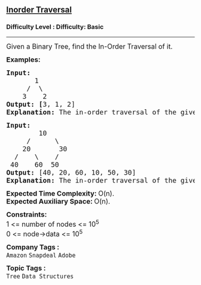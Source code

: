 <h2><a href="https://www.geeksforgeeks.org/problems/inorder-traversal/1?page=1&difficulty%5B%5D=-1&category%5B%5D=Tree&sortBy=submissions">Inorder Traversal</a></h2><h3>Difficulty Level : Difficulty: Basic</h3><hr><div class="problems_problem_content__Xm_eO"><p><span style="font-size: 18px;">Given a Binary Tree, find the In-Order Traversal of it.</span></p>
<p><span style="font-size: 18px;"><strong>Examples:</strong></span></p>
<pre><span style="font-size: 18px;"><strong>Input:
</strong>&nbsp;&nbsp;&nbsp; &nbsp;  1
 &nbsp;&nbsp;&nbsp;&nbsp;/&nbsp; \
 &nbsp;&nbsp; 3&nbsp;&nbsp;&nbsp; 2
<strong>Output: [</strong>3, 1, 2]<br><strong>Explanation:</strong> The in-order traversal of the given binary tree is [3, 1, 2].</span></pre>
<pre><span style="font-size: 18px;"><strong>Input:
</strong>        10
 &nbsp; &nbsp; /&nbsp;&nbsp;&nbsp;   \ 
    20&nbsp;&nbsp;&nbsp;&nbsp;&nbsp;  30 
  /&nbsp;&nbsp;&nbsp; \&nbsp; &nbsp; /
 40&nbsp;&nbsp;  60&nbsp; 50
<strong>Output: </strong>[40, 20, 60, 10, 50, 30]<br><strong>Explanation:</strong> The in-order traversal of the given binary tree is <span style="font-family: -apple-system, BlinkMacSystemFont, 'Segoe UI', Roboto, Oxygen, Ubuntu, Cantarell, 'Open Sans', 'Helvetica Neue', sans-serif;">[</span><span style="font-family: -apple-system, BlinkMacSystemFont, 'Segoe UI', Roboto, Oxygen, Ubuntu, Cantarell, 'Open Sans', 'Helvetica Neue', sans-serif;">40, 20, 60, 10, 50, 30].</span></span></pre>
<p><span style="font-size: 18px;"><strong>Expected Time Complexity:&nbsp;</strong>O(n).<br><strong>Expected Auxiliary Space:&nbsp;</strong>O(n).</span></p>
<p><span style="font-size: 18px;"><strong>Constraints:</strong><br>1 &lt;= number of nodes &lt;= 10<sup>5</sup><br>0 &lt;= node-&gt;data &lt;= 10<sup>5</sup></span></p></div><p><span style=font-size:18px><strong>Company Tags : </strong><br><code>Amazon</code>&nbsp;<code>Snapdeal</code>&nbsp;<code>Adobe</code>&nbsp;<br><p><span style=font-size:18px><strong>Topic Tags : </strong><br><code>Tree</code>&nbsp;<code>Data Structures</code>&nbsp;